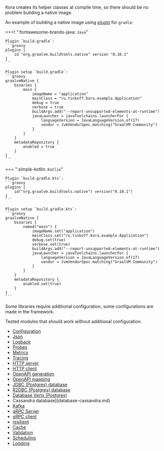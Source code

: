 Kora creates its helper classes at compile time, so there should be no problem building a native image.

An example of building a native image using [plugin](https://graalvm.github.io/native-build-tools/latest/gradle-plugin.html) for `gradle`:

===! ":fontawesome-brands-java: `Java`"

    Plugin `build.gradle`:
    ```groovy
    plugins {
        id "org.graalvm.buildtools.native" version "0.10.1"
    }
    ```

    Plugin setup `build.gradle`:
    ```groovy
    graalvmNative {
        binaries {
            main {
                imageName = "application"
                mainClass = "ru.tinkoff.kora.example.Application"
                debug = true
                verbose = true
                buildArgs.add("--report-unsupported-elements-at-runtime")
                javaLauncher = javaToolchains.launcherFor {
                    languageVersion = JavaLanguageVersion.of(17)
                    vendor = JvmVendorSpec.matching("GraalVM Community")
                }
            }
        }
        metadataRepository {
            enabled = true
        }
    }
    ```

=== ":simple-kotlin: `Kotlin`"

    Plugin `build.gradle.kts`:
    ```groovy
    plugins {
        id("org.graalvm.buildtools.native") version("0.10.1")
    }
    ```

    Plugin setup `build.gradle.kts`:
    ```groovy
    graalvmNative {
        binaries {
            named("main") {
                imageName.set("application")
                mainClass.set("ru.tinkoff.kora.example.Application")
                debug.set(true)
                verbose.set(true)
                buildArgs.add("--report-unsupported-elements-at-runtime")
                javaLauncher = javaToolchains.launcherFor {
                    languageVersion = JavaLanguageVersion.of(17)
                    vendor = JvmVendorSpec.matching("GraalVM Community")
                }
            }
        }
        metadataRepository {
            enabled.set(true)
        }
    }
    ```

Some libraries require additional configuration, some configurations are made in the framework.

Tested modules that should work without additional configuration:

- [Configuration](config.md)
- [Json](json.md)
- [Logback](logging-slf4j.md)
- [Probes](probes.md)
- [Metrics](metrics.md)
- [Tracing](tracing.md)
- [HTTP server](http-server.md)
- [HTTP client](http-client.md)
- [OpenAPI generation](openapi-codegen.md)
- [OpenAPI mapping](openapi-management.md)
- [JDBC (Postgres) database](database-jdbc.md)
- [R2DBC (Postgres) database](database-r2dbc.md)
- [Database Vertx (Postgres)](database-vertx.md)
- Cassandra database](database-cassandra.md)
- [Kafka](kafka.md)
- [gRPC Server](grpc-server.md)
- [gRPC client](grpc-client.md)
- [resilient](resilient.md)
- [Cache](cache.md)
- [Validation](validation.md)
- [Scheduling](scheduling.md)
- [Logging](logging-aspect.md)
